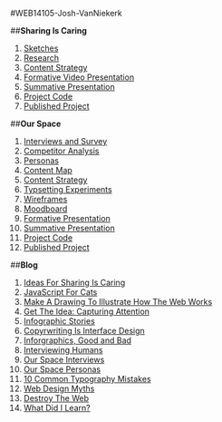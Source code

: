 
#WEB14105-Josh-VanNiekerk

##**Sharing Is Caring**

1. [Sketches](http://sharingiscaringresearch.blogspot.com/2016/06/sharing-is-caring-sketches.html)
2. [Research](http://sharingiscaringresearch.blogspot.com/2016/06/sharing-is-caring-research.html)
3. [Content Strategy](http://sharingiscaringresearch.blogspot.com/2016/06/sharing-is-caring-content-strategy.html)
4. [Formative Video Presentation](http://sharingiscaringresearch.blogspot.com/2016/06/sharing-is-caring-formative-video.html)
5. [Summative Presentation](http://sharingiscaringresearch.blogspot.com/2016/06/sharing-is-caring-summative-presentation.html)
6. [Project Code](https://github.com/joshvn/SharingIsCaring)
7. [Published Project](http://joshvn.github.io/SharingIsCaring/)

##**Our Space**

1. [Interviews and Survey](http://ourspace-joshvn.blogspot.com/2016/06/our-space-interviews.html)
2. [Competitor Analysis](http://ourspace-joshvn.blogspot.com/2016/06/our-space-competitor-analysis.html)
3. [Personas](http://ourspace-joshvn.blogspot.com/2016/06/our-space-personas.html)
4. [Content Map](http://ourspace-joshvn.blogspot.com/2016/06/our-space-content-map.html)
5. [Content Strategy](http://ourspace-joshvn.blogspot.com/2016/06/our-space-content-strategy.html)
6. [Typsetting Experiments](http://sharingiscaringresearch.blogspot.com/2016/06/our-space-typesetting-experiment.html)
7. [Wireframes](http://ourspace-joshvn.blogspot.com/2016/06/our-space-wireframes.html)
8. [Moodboard](http://ourspace-joshvn.blogspot.com/2016/06/our-space-moodboard.html)
9. [Formative Presentation](http://ourspace-joshvn.blogspot.com/2016/06/our-space-formative-presentation.html)
10. [Summative Presentation](http://ourspace-joshvn.blogspot.com/2016/06/our-space-summative-presentation.html)
11. [Project Code](https://github.com/JaBeans/OurSpace)
12. [Published Project](http://jabeans.github.io/OurSpace/)

##**Blog**

1. [Ideas For Sharing Is Caring](https://medium.com/@j.niekerk/week-1-ideas-for-sharing-is-caring-820064b684c#.mhopldajy)
2. [JavaScript For Cats](https://medium.com/@j.niekerk/week-2-javascripts-for-cats-blog-293f18230bfb#.hrmocvcln)
3. [Make A Drawing To Illustrate How The Web Works](https://medium.com/@j.niekerk/week-3-make-a-drawingto-illustrate-how-the-internet-works-ea80f2c7b474#.7tiaq8f9m)
4. [Get The Idea: Capturing Attention](https://medium.com/@j.niekerk/week-4-get-the-idea-capturing-attention-ec78ebef216f#.dlr32rdln)
5. [Infographic Stories](https://medium.com/@j.niekerk/week-5-infographic-stories-257ed48b39c6#.osd8bi4iz)
6. [Copyrwriting Is Interface Design](https://medium.com/@j.niekerk/week-6-copywriting-an-interface-17fb0c1940a2#.qrustpuxa)
7. [Inforgraphics, Good and Bad](https://medium.com/@j.niekerk/week-7-infographics-good-and-bad-6464a7f5d882#.5o8a6styc)
8. [Interviewing Humans](https://medium.com/@j.niekerk/week-8-interviewing-humans-95bb0ed8cf28#.gffmpmsm7)
9. [Our Space Interviews](https://medium.com/@j.niekerk/week-9-our-space-interviews-7f22ad71d64e#.hjhvq8i7h)
10. [Our Space Personas](https://medium.com/@j.niekerk/week-10-our-space-personas-5ac1c17eee14#.1dfax7e9y)
11. [10 Common Typography Mistakes](https://medium.com/@j.niekerk/week-11-10-common-typography-mistakes-efe2eae9dd11#.m717u6jfr)
12. [Web Design Myths](https://medium.com/@j.niekerk/week-12-web-design-myths-33bbd36fe0a8#.ikm0hwhbj)
13. [Destroy The Web](https://medium.com/@j.niekerk/week-13-destroy-the-web-ba9447f53600#.fnsve7yqj)
14. [What Did I Learn?](https://medium.com/@j.niekerk/week-14-what-did-i-learn-eb993b608bfb#.13pzjqkmu)